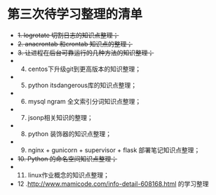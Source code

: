 # 第三次待学习整理的清单

* ~~1. logrotate 切割日志的知识点整理；~~
* ~~2. anacrontab 和crontab 知识点的整理；~~
* ~~3. 让进程在后台可靠运行的几种方法的知识整理；~~
* 4. centos下升级git到更高版本的知识整理；
* 5. python itsdangerous库的知识点整理；
* 6. mysql ngram 全文索引分词知识点整理；
* 7. jsonp相关知识的整理；
* 8. python 装饰器的知识点整理；
* 9. nginx + gunicorn + supervisor + flask 部署笔记知识点整理；
* ~~10. Python 的命名空间知识点整理；~~
* 11. linux作业概念的知识点整理；
* 12 .http://www.mamicode.com/info-detail-608168.html 的学习整理